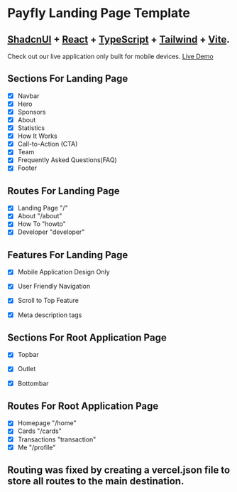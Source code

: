 

# Payfly Landing Page Template

## <a href="https://ui.shadcn.com/" target="_blank">ShadcnUI</a> + <a href="https://react.dev/" target="_blank">React</a> + <a href="https://www.typescriptlang.org/" target="_blank">TypeScript</a> + <a href="https://tailwindcss.com/" target="_blank">Tailwind</a> + <a href="https://vitejs.dev/" target="_blank">Vite</a>.


Check out our live application only built for mobile devices. <a href="https://paytest-tau.vercel.app/" target="_blank">Live Demo</a>

## Sections For Landing Page

- [x] Navbar
- [x] Hero
- [x] Sponsors
- [x] About
- [x] Statistics
- [x] How It Works
- [x] Call-to-Action (CTA)
- [x] Team
- [x] Frequently Asked Questions(FAQ)
- [x] Footer

## Routes For Landing Page

- [x] Landing Page "/"
- [x] About "/about"
- [x] How To "howto"
- [x] Developer "developer"

## Features For Landing Page

- [x] Mobile Application Design Only
- [x] User Friendly Navigation
- [x] Scroll to Top Feature
- [x] Meta description tags


## Sections For Root Application Page

- [x] Topbar
- [x] Outlet
- [x] Bottombar


## Routes For Root Application Page

- [x] Homepage "/home"
- [x] Cards "/cards"
- [x] Transactions "transaction"
- [x] Me "/profile"

## Routing was fixed by creating a vercel.json file to store all routes to the main destination.